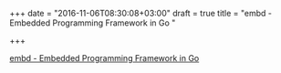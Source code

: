 +++
date = "2016-11-06T08:30:08+03:00"
draft = true
title = "embd - Embedded Programming Framework in Go "

+++

<p><a href="https://t.co/vzSO9vyfOk">embd - Embedded Programming Framework in Go </a></p>

